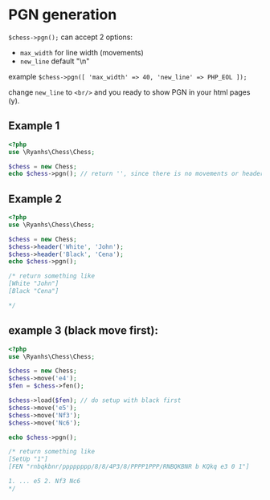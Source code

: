 # PGN generation

`$chess->pgn();` can accept 2 options:

- `max_width` for line width (movements)
- `new_line` default "\n"

example `$chess->pgn([ 'max_width' => 40, 'new_line' => PHP_EOL ]);`

change `new_line` to `<br/>` and you ready to show PGN in your html pages (y).

## Example 1

```php
<?php
use \Ryanhs\Chess\Chess;

$chess = new Chess;
echo $chess->pgn(); // return '', since there is no movements or header
```

## Example 2

```php
<?php
use \Ryanhs\Chess\Chess;

$chess = new Chess;
$chess->header('White', 'John');
$chess->header('Black', 'Cena');
echo $chess->pgn();

/* return something like
[White "John"]
[Black "Cena"]

*/
```

## example 3 (black move first):

```php
<?php
use \Ryanhs\Chess\Chess;

$chess = new Chess;
$chess->move('e4');
$fen = $chess->fen();

$chess->load($fen); // do setup with black first
$chess->move('e5');
$chess->move('Nf3');
$chess->move('Nc6');

echo $chess->pgn();

/* return something like
[SetUp "1"]
[FEN "rnbqkbnr/pppppppp/8/8/4P3/8/PPPP1PPP/RNBQKBNR b KQkq e3 0 1"]

1. ... e5 2. Nf3 Nc6
*/
```
